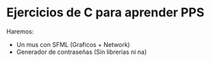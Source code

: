 # Ejercicios de C para aprender PPS
Haremos:
- Un mus con SFML (Graficos + Network)
- Generador de contraseñas (Sin librerias ni na)